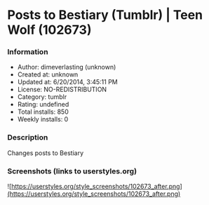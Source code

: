 # Posts to Bestiary (Tumblr) | Teen Wolf (102673)

### Information
- Author: dimeverlasting (unknown)
- Created at: unknown
- Updated at: 6/20/2014, 3:45:11 PM
- License: NO-REDISTRIBUTION
- Category: tumblr
- Rating: undefined
- Total installs: 850
- Weekly installs: 0


### Description
Changes posts to Bestiary


### Screenshots (links to userstyles.org)
![https://userstyles.org/style_screenshots/102673_after.png](https://userstyles.org/style_screenshots/102673_after.png)


